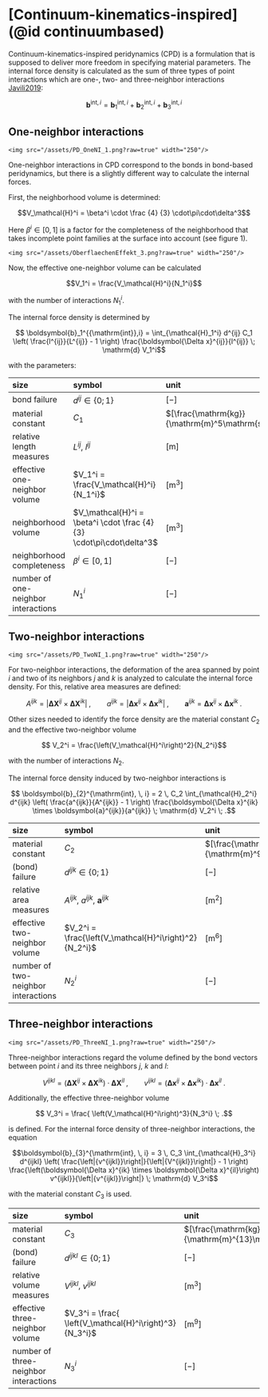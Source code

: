 # [Continuum-kinematics-inspired](@id continuumbased)

Continuum-kinematics-inspired peridynamics (CPD) is a formulation that is supposed to deliver more freedom in specifying material parameters.
The internal force density is calculated as the sum of three types of point interactions which are one-, two- and three-neighbor interactions [Javili2019](@cite):

```math
\boldsymbol{b}^{\mathrm{int},i} = \boldsymbol{b}_1^{\mathrm{int},i} + \boldsymbol{b}_2^{\mathrm{int},i} + \boldsymbol{b}_3^{\mathrm{int},i}
``` 

## One-neighbor interactions

```@raw html
<img src="/assets/PD_OneNI_1.png?raw=true" width="250"/>
```

One-neighbor interactions in CPD correspond to the bonds in bond-based peridynamics, but there is a slightly different way to calculate the internal forces.

First, the neighborhood volume is determined:
```math
V_\mathcal{H}^i = \beta^i \cdot \frac {4} {3} \cdot\pi\cdot\delta^3
```

Here $\beta^i\in [0,1]$ is a factor for the completeness of the neighborhood that takes incomplete point families at the surface into account (see figure 1).

```@raw html
<img src="/assets/OberflaechenEffekt_3.png?raw=true" width="250"/>
```

Now, the effective one-neighbor volume can be calculated
```math
V_1^i = \frac{V_\mathcal{H}^i}{N_1^i}
```
with the number of interactions $N_1^i$.

The internal force density is determined by
```math
    \boldsymbol{b}_1^{{\mathrm{int}},i} = \int_{\mathcal{H}_1^i} d^{ij} C_1 \left( \frac{l^{ij}}{L^{ij}} - 1 \right) \frac{\boldsymbol{\Delta x}^{ij}}{l^{ij}} \; \mathrm{d} V_1^i
```
with the parameters:

| size | symbol |      unit |
|:--------|:-------------|:------------|
| bond failure |      $d^{ij} \in \{0;1\}$      | $[-]$ |
| material constant | $C_1$ |      $[\frac{\mathrm{kg}}{\mathrm{m}^5\mathrm{s}^2}]$ |
| relative length measures | $L^{ij}$, $l^{ij}$ | $[\mathrm{m}]$ |
| effective one-neighbor volume   |  $V_1^i = \frac{V_\mathcal{H}^i}{N_1^i}$                 | $[\mathrm{m}^3]$ |
| neighborhood volume | $V_\mathcal{H}^i = \beta^i \cdot \frac {4}{3} \cdot\pi\cdot\delta^3$ | $[\mathrm{m}^3]$ |
| neighborhood completeness   |     $\beta^i\in [0,1]$      | $[-]$ |
| number of one-neighbor interactions   |      $N_1^i$      | $[-]$ |


## Two-neighbor interactions

```@raw html
<img src="/assets/PD_TwoNI_1.png?raw=true" width="250"/>
```

For two-neighbor interactions, the deformation of the area spanned by point $i$ and two of its neighbors $j$ and $k$ is analyzed to calculate the internal force density. For this, relative area measures are defined:

```math
    A^{ijk}=\left| \boldsymbol{\Delta X}^{ij} \times \boldsymbol{\Delta X}^{ik} \right| \; , \qquad a^{ijk}=\left| \boldsymbol{\Delta x}^{ij} \times \boldsymbol{\Delta x}^{ik} \right| \; , \qquad \boldsymbol{a}^{ijk}= \boldsymbol{\Delta x}^{ij} \times \boldsymbol{\Delta x}^{ik} \; .
```

Other sizes needed to identify the force density are the material constant $C_2$ and the effective two-neighbor volume
```math
    V_2^i = \frac{\left(V_\mathcal{H}^i\right)^2}{N_2^i}
```
with the number of interactions $N_2$. 

The internal force density induced by two-neighbor interactions is 

```math
    \boldsymbol{b}_{2}^{\mathrm{int}, \, i} = 
2 \, C_2 \int_{\mathcal{H}_2^i} d^{ijk} \left( \frac{a^{ijk}}{A^{ijk}} - 1 \right)
\frac{\boldsymbol{\Delta x}^{ik} \times \boldsymbol{a}^{ijk}}{a^{ijk}} \; \mathrm{d} V_2^i \; .
```

| size | symbol |      unit |
|:--------|:-------------|:------------|
| material constant | $C_2$ |      $[\frac{\mathrm{kg}}{\mathrm{m}^9\mathrm{s}^2}]$ |
| (bond) failure |      $d^{ijk} \in \{0;1\}$      | $[-]$ |
| relative area measures | $A^{ijk}$, $a^{ijk}$, $\boldsymbol{a}^{ijk}$ | $[\mathrm{m}^2]$ |
| effective two-neighbor volume   |  $V_2^i = \frac{\left(V_\mathcal{H}^i\right)^2}{N_2^i}$  | $[\mathrm{m}^6]$ |
| number of two-neighbor interactions   |      $N_2^i$      | $[-]$ |

## Three-neighbor interactions

```@raw html
<img src="/assets/PD_ThreeNI_1.png?raw=true" width="250"/>
```

Three-neighbor interactions regard the volume defined by the bond vectors between point $i$ and its three neighbors $j$, $k$ and $l$:

```math
V^{ijkl} = \left(\boldsymbol{\Delta X}^{ij} \times \boldsymbol{\Delta X}^{ik}\right) \cdot \boldsymbol{\Delta X}^{il}  \;,\qquad
    v^{ijkl} = \left(\boldsymbol{\Delta x}^{ij} \times \boldsymbol{\Delta x}^{ik}\right) \cdot \boldsymbol{\Delta x}^{il}  \;.
```
Additionally, the effective three-neighbor volume
```math
    V_3^i = \frac{ \left(V_\mathcal{H}^i\right)^3}{N_3^i} \; .
```
is defined.
For the internal force density of three-neighbor interactions, the equation

```math
\boldsymbol{b}_{3}^{\mathrm{int}, \, i} = 
3 \, C_3 \int_{\mathcal{H}_3^i} d^{ijkl} \left( \frac{\left|{v^{ijkl}}\right|}{\left|{V^{ijkl}}\right|} - 1 \right)
\frac{\left(\boldsymbol{\Delta x}^{ik} \times \boldsymbol{\Delta x}^{il}\right) v^{ijkl}}{\left|{v^{ijkl}}\right|} \; \mathrm{d} V_3^i
```

with the material constant $C_3$ is used.

| size | symbol |      unit |
|:--------|:-------------|:------------|
| material constant | $C_3$ |      $[\frac{\mathrm{kg}}{\mathrm{m}^{13}\mathrm{s}^2}]$ |
| (bond) failure |      $d^{ijkl} \in \{0;1\}$      | $[-]$ |
| relative volume measures | $V^{ijkl}$, $v^{ijkl}$ | $[\mathrm{m}^3]$ |
| effective three-neighbor volume |  $V_3^i = \frac{ \left(V_\mathcal{H}^i\right)^3}{N_3^i}$ | $[\mathrm{m}^9]$ |
| number of three-neighbor interactions |      $N_3^i$      | $[-]$ |

